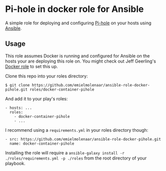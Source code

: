 Pi-hole in docker role for Ansible
=================

A simple role for deploying and configuring [Pi-hole](https://pi-hole.net/) on your hosts using [Ansible](http://www.ansibleworks.com/).

Usage
-----

This role assumes Docker is running and configured for Ansible on the hosts your are deploying this role on. You might check out Jeff Geerling's [Docker role](https://github.com/geerlingguy/ansible-role-docker) to set this up.

Clone this repo into your roles directory:

    $ git clone https://github.com/emielmolenaar/ansible-role-docker-pihole.git roles/docker-container-pihole

And add it to your play's roles:

    - hosts: ...
      roles:
        - docker-container-pihole
        - ...

I recommend using a `requirements.yml` in your roles directory though:

    - src: https://github.com/emielmolenaar/ansible-role-docker-pihole.git
      name: docker-container-pihole

Installing the role will require a `ansible-galaxy install -r ./roles/requirements.yml -p ./roles` from the root directory of your playbook.
